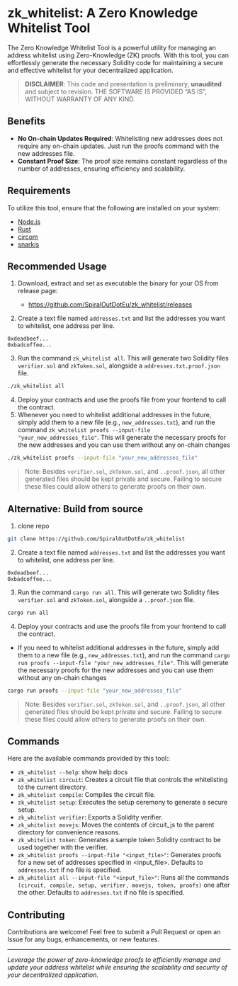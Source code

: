 # zk_whitelist: A Zero Knowledge Whitelist Tool

The Zero Knowledge Whitelist Tool is a powerful utility for managing an address whitelist using Zero-Knowledge (ZK) proofs. With this tool, you can effortlessly generate the necessary Solidity code for maintaining a secure and effective whitelist for your decentralized application.

> **DISCLAIMER**: This code and presentation is preliminary, **unaudited** and subject to revision. THE SOFTWARE IS PROVIDED “AS IS”, WITHOUT WARRANTY OF ANY KIND.

## Benefits

* **No On-chain Updates Required**: Whitelisting new addresses does not require any on-chain updates. Just run the proofs command with the new addresses file.
* **Constant Proof Size**: The proof size remains constant regardless of the number of addresses, ensuring efficiency and scalability.
  
## Requirements

To utilize this tool, ensure that the following are installed on your system:

* [Node.js](https://nodejs.org/en)
* [Rust](https://www.rust-lang.org/)
* [circom](https://github.com/iden3/circom)
* [snarkjs](https://github.com/iden3/snarkjs)

## Recommended Usage
1) Download, extract and set as executable the binary for your OS from release page: 
   
   * https://github.com/SpiralOutDotEu/zk_whitelist/releases
  
2) Create a text file named `addresses.txt` and list the addresses you want to whitelist, one address per line.
```
0xdeadbeef...
0xbadcoffee...
```
3) Run the command `zk_whitelist all`. This will generate two Solidity files` verifier.sol` and `zkToken.sol`, alongside a `addresses.txt.proof.json` file.
```sh
./zk_whitelist all
```
4) Deploy your contracts and use the proofs file from your frontend to call the contract.
5) Whenever you need to whitelist additional addresses in the future, simply add them to a new file (e.g., `new_addresses.txt`), and run the command `zk_whitelist proofs --input-file "your_new_addresses_file"`. This will generate the necessary proofs for the new addresses and you can use them without any on-chain changes
```sh
./zk_whitelist proofs --input-file "your_new_addresses_file"
```

> Note: Besides `verifier.sol`, `zkToken.sol`, and `..proof.json`, all other generated files should be kept private and secure. Failing to secure these files could allow others to generate proofs on their own.

## Alternative: Build from source

1) clone repo
```sh
git clone https://github.com/SpiralOutDotEu/zk_whitelist
```
2) Create a text file named `addresses.txt` and list the addresses you want to whitelist, one address per line.
```
0xdeadbeef...
0xbadcoffee...
```
3) Run the command `cargo run all`. This will generate two Solidity files` verifier.sol` and `zkToken.sol`, alongside a `..proof.json` file.
```sh
cargo run all
```
4) Deploy your contracts and use the proofs file from your frontend to call the contract.
* If you need to whitelist additional addresses in the future, simply add them to a new file (e.g., `new_addresses.txt`), and run the command `cargo run proofs --input-file "your_new_addresses_file"`. This will generate the necessary proofs for the new addresses and you can use them without any on-chain changes
```sh
cargo run proofs --input-file "your_new_addresses_file"
```

> Note: Besides `verifier.sol`, `zkToken.sol`, and `..proof.json`, all other generated files should be kept private and secure. Failing to secure these files could allow others to generate proofs on their own.

## Commands
Here are the available commands provided by this tool::

* `zk_whitelist --help`: show help docs
* `zk_whitelist circuit`: Creates a circuit file that controls the whitelisting to the current directory.
* `zk_whitelist compile`: Compiles the circuit file.
* `zk_whitelist setup`: Executes the setup ceremony to generate a secure setup.
* `zk_whitelist verifier`: Exports a Solidity verifier.
* `zk_whitelist movejs`: Moves the contents of circuit_js to the parent directory for convenience reasons.
* `zk_whitelist token`: Generates a sample token Solidity contract to be used together with the verifier.
* `zk_whitelist proofs --input-file "<input_file>"`: Generates proofs for a new set of addresses specified in <input_file>. Defaults to `addresses.txt` if no file is specified.
* `zk_whitelist all --input-file "<input_file>"`: Runs all the commands `(circuit, compile, setup, verifier, movejs, token, proofs)` one after the other. Defaults to `addresses.txt` if no file is specified.

## Contributing
Contributions are welcome! Feel free to submit a Pull Request or open an Issue for any bugs, enhancements, or new features.


---
*Leverage the power of zero-knowledge proofs to efficiently manage and update your address whitelist while ensuring the scalability and security of your decentralized application.*
